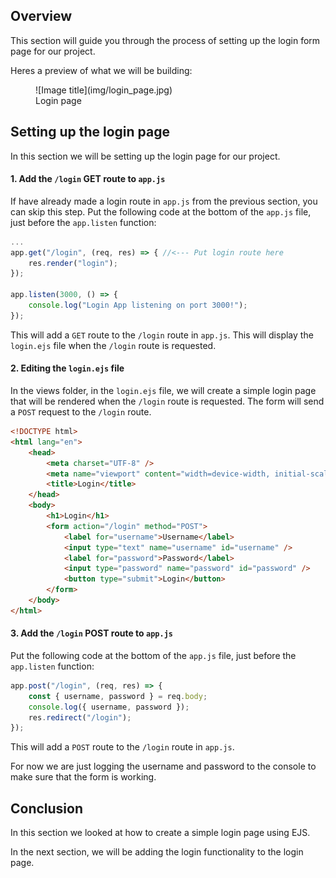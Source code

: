 ## Overview

This section will guide you through the process of setting up the login form page for our project.

Heres a preview of what we will be building:

<figure markdown>
  ![Image title](img/login_page.jpg)
  <figcaption>Login page</figcaption>
</figure>

## Setting up the login page

In this section we will be setting up the login page for our project.

#### 1. Add the `/login` GET route to `app.js`

If have already made a login route in `app.js` from the previous section, you can skip this step.
Put the following code at the bottom of the `app.js` file, just before the `app.listen` function:

```javascript
...
app.get("/login", (req, res) => { //<--- Put login route here
	res.render("login");
});

app.listen(3000, () => {
	console.log("Login App listening on port 3000!");
});
```

This will add a `GET` route to the `/login` route in `app.js`. This will display the `login.ejs` file when the `/login` route is requested.

#### 2. Editing the `login.ejs` file

In the views folder, in the `login.ejs` file, we will create a simple login page that will be rendered when the `/login` route is requested. The form will send a `POST` request to the `/login` route.

```html
<!DOCTYPE html>
<html lang="en">
	<head>
		<meta charset="UTF-8" />
		<meta name="viewport" content="width=device-width, initial-scale=1.0" />
		<title>Login</title>
	</head>
	<body>
		<h1>Login</h1>
		<form action="/login" method="POST">
			<label for="username">Username</label>
			<input type="text" name="username" id="username" />
			<label for="password">Password</label>
			<input type="password" name="password" id="password" />
			<button type="submit">Login</button>
		</form>
	</body>
</html>
```

#### 3. Add the `/login` POST route to `app.js`

Put the following code at the bottom of the `app.js` file, just before the `app.listen` function:

```javascript
app.post("/login", (req, res) => {
	const { username, password } = req.body;
	console.log({ username, password });
	res.redirect("/login");
});
```

This will add a `POST` route to the `/login` route in `app.js`.

For now we are just logging the username and password to the console to make sure that the form is working.

## Conclusion

In this section we looked at how to create a simple login page using EJS.

In the next section, we will be adding the login functionality to the login page.
